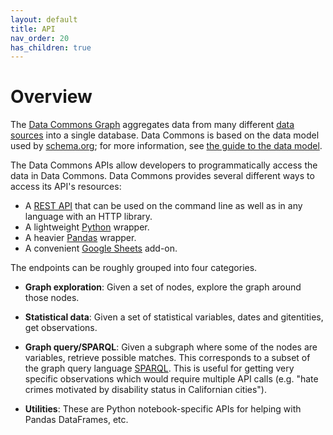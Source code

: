 ```yaml
---
layout: default
title: API
nav_order: 20
has_children: true
---
```

# Overview

The [Data Commons Graph](https://datacommons.org) aggregates data from many
different [data sources](https://datacommons.org/datasets) into a single
database. Data Commons is based on the data model used by
[schema.org](https://schema.org); for more information, see [the guide to the data model](/data_model.html).

The Data Commons APIs allow developers to programmatically access the data in Data Commons.
Data Commons provides several different ways to access its API's resources:

* A [REST API](/api/rest/v2) that can be used on the command line as well as in any language with an HTTP library.
* A lightweight [Python](/api/python) wrapper.
* A heavier [Pandas](/api/pandas) wrapper.
* A convenient [Google Sheets](/api/sheets) add-on.

The endpoints can be roughly grouped into four categories.

-   **Graph exploration**: Given a set of nodes, explore the
    graph around those nodes.

-   **Statistical data**: Given a set of statistical variables, dates and gitentities, get observations.

-   **Graph query/SPARQL**: Given a subgraph where some of the nodes are
    variables, retrieve possible matches. This corresponds to a subset of the
    graph query language [SPARQL](https://www.w3.org/TR/rdf-sparql-query/). This is useful for getting very specific observations which would require multiple API calls (e.g. "hate crimes motivated by disability status in Californian cities").

-   **Utilities**: These are Python notebook-specific APIs for helping with
    Pandas DataFrames, etc.

